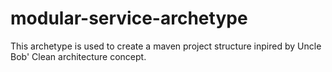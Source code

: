 # modular-service-archetype
This archetype is used to create a maven project structure inpired by Uncle Bob' Clean architecture concept.
